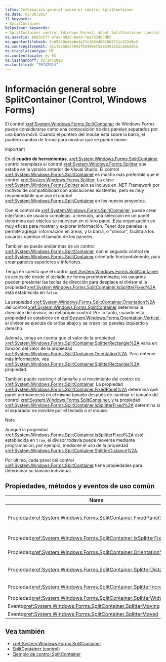 ```yaml
---
title: Información general sobre el control SplitContainer
ms.date: 03/30/2017
f1_keywords:
- SplitContainer
helpviewer_keywords:
- SplitContainer control [Windows Forms], about SplitContainer control
ms.assetid: 6de5a5f7-97a5-402d-be6d-7e2785483db5
ms.openlocfilehash: 5cb5240ed4ebe3e27c20844681068711c222e9a9
ms.sourcegitcommit: de17a7a0a37042f0d4406f5ae5393531caeb25ba
ms.translationtype: MT
ms.contentlocale: es-ES
ms.lasthandoff: 01/24/2020
ms.locfileid: "76742924"
---
```

# <a name="splitcontainer-control-overview-windows-forms"></a>Información general sobre SplitContainer (Control, Windows Forms)
El control <xref:System.Windows.Forms.SplitContainer> de Windows Forms puede considerarse como una composición de dos paneles separados por una barra móvil. Cuando el puntero del mouse está sobre la barra, el puntero cambia de forma para mostrar que se puede mover.  
  
> [!IMPORTANT]
> En el **cuadro de herramientas**, <xref:System.Windows.Forms.SplitContainer> control reemplaza el control <xref:System.Windows.Forms.Splitter> que estaba en la versión anterior de Visual Studio. El control <xref:System.Windows.Forms.SplitContainer> es mucho más preferible que el control <xref:System.Windows.Forms.Splitter>. La clase <xref:System.Windows.Forms.Splitter> aún se incluye en .NET Framework por motivos de compatibilidad con aplicaciones existentes, pero es muy recomendable que use el control <xref:System.Windows.Forms.SplitContainer> en los nuevos proyectos.  
  
 Con el control de <xref:System.Windows.Forms.SplitContainer>, puede crear interfaces de usuario complejas. a menudo, una selección en un panel determina qué objetos se muestran en el otro panel. Esta organización es muy eficaz para mostrar y explorar información. Tener dos paneles le permite agregar información en áreas, y la barra, o "divisor", facilita a los usuarios cambiar el tamaño de los paneles.  
  
 También se puede anidar más de un control <xref:System.Windows.Forms.SplitContainer>, con el segundo control de <xref:System.Windows.Forms.SplitContainer> orientado horizontalmente, para crear paneles superiores e inferiores.  
  
 Tenga en cuenta que el control <xref:System.Windows.Forms.SplitContainer> es accesible desde el teclado de forma predeterminada; los usuarios pueden presionar las teclas de dirección para desplace el divisor si la propiedad <xref:System.Windows.Forms.SplitContainer.IsSplitterFixed%2A> está establecida en `false`.  
  
 La propiedad <xref:System.Windows.Forms.SplitContainer.Orientation%2A> del control <xref:System.Windows.Forms.SplitContainer> determina la dirección del divisor, no del propio control. Por lo tanto, cuando esta propiedad se establece en <xref:System.Windows.Forms.Orientation.Vertical>, el divisor se ejecuta de arriba abajo y se crean los paneles izquierdo y derecho.  
  
 Además, tenga en cuenta que el valor de la propiedad <xref:System.Windows.Forms.SplitContainer.SplitterRectangle%2A> varía en función del valor de la propiedad <xref:System.Windows.Forms.SplitContainer.Orientation%2A>. Para obtener más información, vea <xref:System.Windows.Forms.SplitContainer.SplitterRectangle%2A> propiedad.  
  
 También puede restringir el tamaño y el movimiento del control de <xref:System.Windows.Forms.SplitContainer>. La propiedad <xref:System.Windows.Forms.SplitContainer.FixedPanel%2A> determina qué panel permanecerá en el mismo tamaño después de cambiar el tamaño del control <xref:System.Windows.Forms.SplitContainer>, y la propiedad <xref:System.Windows.Forms.SplitContainer.IsSplitterFixed%2A> determina si el separador es movible por el teclado o el mouse.  
  
> [!NOTE]
> Aunque la propiedad <xref:System.Windows.Forms.SplitContainer.IsSplitterFixed%2A> esté establecida en `true`, el divisor todavía puede moverse mediante programación; por ejemplo, mediante el uso de la propiedad <xref:System.Windows.Forms.SplitContainer.SplitterDistance%2A>.  
  
 Por último, cada panel del control <xref:System.Windows.Forms.SplitContainer> tiene propiedades para determinar su tamaño individual.  
  
## <a name="commonly-used-properties-methods-and-events"></a>Propiedades, métodos y eventos de uso común  
  
|Name|Descripción|  
|----------|-----------------|  
|Propiedad<xref:System.Windows.Forms.SplitContainer.FixedPanel%2A>|Determina qué panel permanecerá en el mismo tamaño después de cambiar el tamaño del control <xref:System.Windows.Forms.SplitContainer>.|  
|Propiedad<xref:System.Windows.Forms.SplitContainer.IsSplitterFixed%2A>|Determina si el divisor se puede moverse con el teclado o el mouse.|  
|Propiedad<xref:System.Windows.Forms.SplitContainer.Orientation%2A>|Determina si el divisor está organizado vertical u horizontalmente.|  
|Propiedad<xref:System.Windows.Forms.SplitContainer.SplitterDistance%2A>|Determina la distancia en píxeles desde el borde izquierdo o superior hasta la barra divisora movible.|  
|Propiedad<xref:System.Windows.Forms.SplitContainer.SplitterIncrement%2A>|Determina la distancia mínima, en píxeles, que el usuario puede pasar al divisor.|  
|Propiedad<xref:System.Windows.Forms.SplitContainer.SplitterWidth%2A>|Determina el grosor, en píxeles, del divisor.|  
|Evento<xref:System.Windows.Forms.SplitContainer.SplitterMoving>|Se produce cuando se mueve el divisor.|  
|Evento<xref:System.Windows.Forms.SplitContainer.SplitterMoved>|Se produce cuando se mueve el divisor.|  
  
## <a name="see-also"></a>Vea también

- <xref:System.Windows.Forms.SplitContainer>
- [SplitContainer (control)](splitcontainer-control-windows-forms.md)
- [Ejemplo de control SplitContainer](https://docs.microsoft.com/previous-versions/visualstudio/visual-studio-2008/0ffz7d1b(v=vs.90))
